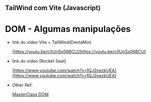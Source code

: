 ## TailWind com Vite (Javascript)

# DOM - Algumas manipulações

 - link do vídeo Vite + TailWind(DevtaMin)

    [https://youtu.be/c0UnSx06BCU](https://youtu.be/c0UnSx06BCU)

- link do vídeo (Rocket Seat)

    [https://www.youtube.com/watch?v=fQJ2nezkUEA](https://www.youtube.com/watch?v=fQJ2nezkUEA)

- Other Ref:

    [MasterClass DOM](https://www.youtube.com/watch?v=UftSB4DaRU4&list=RDLVUftSB4DaRU4&index=1)
